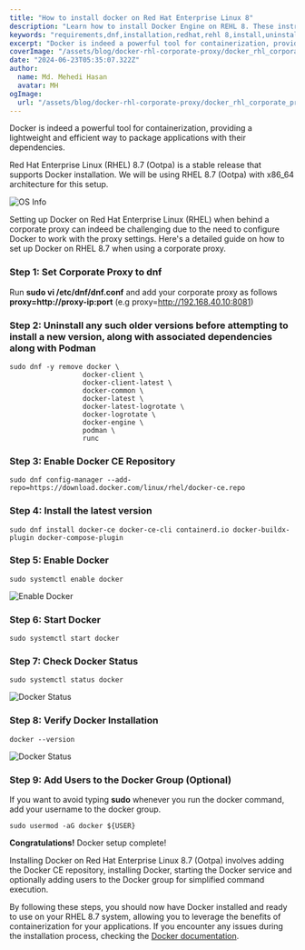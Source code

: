 ```yaml
---
title: "How to install docker on Red Hat Enterprise Linux 8"
description: "Learn how to install Docker Engine on REHL 8. These instructions cover the installation method with corporate proxy, how to uninstall, and next steps."
keywords: "requirements,dnf,installation,redhat,rehl 8,install,uninstall,docker,engine,upgrade,update"
excerpt: "Docker is indeed a powerful tool for containerization, providing a lightweight and efficient way to package applications with their dependencies. Red Hat Enterprise Linux (RHEL) 8.7 (Ootpa) is a stable release that supports Docker installation. We will be using RHEL 8.7 (Ootpa) with x86_64 architecture for this setup."
coverImage: "/assets/blog/docker-rhl-corporate-proxy/docker_rhl_corporate_proxy.jpg"
date: "2024-06-23T05:35:07.322Z"
author:
  name: Md. Mehedi Hasan
  avatar: MH
ogImage:
  url: "/assets/blog/docker-rhl-corporate-proxy/docker_rhl_corporate_proxy.jpg"
---
```



Docker is indeed a powerful tool for containerization, providing a lightweight and efficient way to package applications with their dependencies.

Red Hat Enterprise Linux (RHEL) 8.7 (Ootpa) is a stable release that supports Docker installation. We will be using RHEL 8.7 (Ootpa) with x86_64 architecture for this setup.

![OS Info](/assets/blog/docker-rhl-corporate-proxy/os_info.jpeg)

Setting up Docker on Red Hat Enterprise Linux (RHEL) when behind a corporate proxy can indeed be challenging due to the need to configure Docker to work with the proxy settings. Here's a detailed guide on how to set up Docker on RHEL 8.7 when using a corporate proxy.



### Step 1: Set Corporate Proxy to dnf
Run __sudo vi /etc/dnf/dnf.conf__ and add your corporate proxy as follows __proxy=http://proxy-ip:port__ (e.g proxy=http://192.168.40.10:8081)


### Step 2: Uninstall any such older versions before attempting to install a new version, along with associated dependencies along with __Podman__

```
sudo dnf -y remove docker \
                  docker-client \
                  docker-client-latest \
                  docker-common \
                  docker-latest \
                  docker-latest-logrotate \
                  docker-logrotate \
                  docker-engine \
                  podman \
                  runc
```

### Step 3: Enable Docker CE Repository
```
sudo dnf config-manager --add-repo=https://download.docker.com/linux/rhel/docker-ce.repo
```

### Step 4: Install the latest version
```
sudo dnf install docker-ce docker-ce-cli containerd.io docker-buildx-plugin docker-compose-plugin
```

### Step 5: Enable Docker
```
sudo systemctl enable docker
```

![Enable Docker](/assets/blog/docker-rhl-corporate-proxy/enable_docker.jpeg)

### Step 6: Start Docker
```
sudo systemctl start docker
```

### Step 7: Check Docker Status
```
sudo systemctl status docker
```

![Docker Status](/assets/blog/docker-rhl-corporate-proxy/docker_status.jpeg)

### Step 8: Verify Docker Installation
```
docker --version
```

![Docker Status](/assets/blog/docker-rhl-corporate-proxy/docker_version.jpeg)

### Step 9: Add Users to the Docker Group (Optional)
If you want to avoid typing __sudo__ whenever you run the docker command, add your username to the docker group.
```
sudo usermod -aG docker ${USER}
```


__Congratulations!__ Docker setup complete!

Installing Docker on Red Hat Enterprise Linux 8.7 (Ootpa) involves adding the Docker CE repository, installing Docker, starting the Docker service and optionally adding users to the Docker group for simplified command execution.

By following these steps, you should now have Docker installed and ready to use on your RHEL 8.7 system, allowing you to leverage the benefits of containerization for your applications. If you encounter any issues during the installation process, checking the [Docker documentation](https://docs.docker.com/engine/install/rhel).